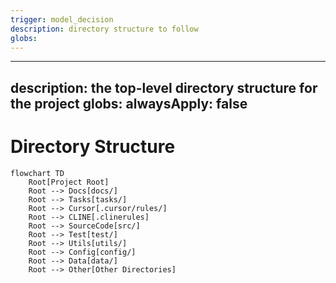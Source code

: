 ```yaml
---
trigger: model_decision
description: directory structure to follow
globs: 
---
```

---
description: the top-level directory structure for the project
globs: 
alwaysApply: false
---     
# Directory Structure

```mermaid
flowchart TD
    Root[Project Root]
    Root --> Docs[docs/]
    Root --> Tasks[tasks/]
    Root --> Cursor[.cursor/rules/]
    Root --> CLINE[.clinerules]
    Root --> SourceCode[src/]
    Root --> Test[test/]
    Root --> Utils[utils/]
    Root --> Config[config/]
    Root --> Data[data/]
    Root --> Other[Other Directories]
```